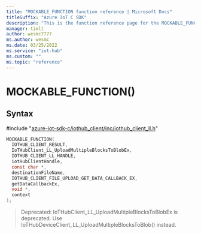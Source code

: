 ```yaml
---                             
title: "MOCKABLE_FUNCTION function reference | Microsoft Docs" 
titleSuffix: "Azure IoT C SDK"            
description: "This is the function reference page for the MOCKABLE_FUNCTION() function in the Azure IoT C SDK. This SDK is used with Azure IoT Hub and Azure IoT Hub Device Provisioning Service"            
manager: timlt                 
author: wesmc7777              
ms.author: wesmc               
ms.date: 03/25/2022                    
ms.service: "iot-hub"             
ms.custom: ""                
ms.topic: "reference"        
---                            
```


# MOCKABLE_FUNCTION()

## Syntax

\#include "[azure-iot-sdk-c/iothub_client/inc/iothub_client_ll.h](../iothub-client-ll-h.md)"  
```C
MOCKABLE_FUNCTION(
  IOTHUB_CLIENT_RESULT,
  IoTHubClient_LL_UploadMultipleBlocksToBlobEx,
  IOTHUB_CLIENT_LL_HANDLE,
  iotHubClientHandle,
  const char *,
  destinationFileName,
  IOTHUB_CLIENT_FILE_UPLOAD_GET_DATA_CALLBACK_EX,
  getDataCallbackEx,
  void *,
  context
);
```

> Deprecated: IoTHubClient_LL_UploadMultipleBlocksToBlobEx is deprecated. Use IoTHubDeviceClient_LL_UploadMultipleBlocksToBlob() instead.


